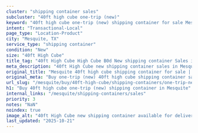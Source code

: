 ```yaml
---
cluster: "shipping container sales"
subcluster: "40ft high cube one-trip (new)"
keyword: "40ft high cube one-trip (new) shipping container for sale Mesquite, TX"
intent: "Transactional-Local"
page_type: "Location-Product"
city: "Mesquite, TX"
service_type: "shipping container"
condition: "New"
size: "40ft High Cube"
title_tag: "40ft High Cube High Cube B0d New shipping container Sales in Mesquite | LC Container"
meta_description: "40ft High Cube new shipping container sales in Mesquite. High cube containers with extra height. Fast delivery, competitive pricing. Serving shipping containers area. Quote ID: 9HV. Call (214) 524-4168 for your free quote today."
original_title: "Mesquite 40ft high cube shipping container for sale | LC"
original_meta: "Buy one-trip (new) 40ft high cube shipping container sale with local delivery in Mesquite, TX. LC Container — local Since 2003. Request a fast quote today."
url_slug: "/mesquite/buy/40ft-high-cube/shipping-containers/one-trip-new"
h1: "Buy 40ft high cube one-trip (new) shipping container in Mesquite"
internal_links: "/mesquite/shipping-containers/sales"
priority: 3
notes: "NaN"
noindex: true
image_alt: "40ft High Cube new shipping container available for delivery in Mesquite"
last_updated: "2025-10-21"
---
```


<!-- TODO: Add unique city/inventory copy, images, and internal links here. -->
